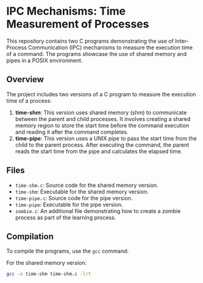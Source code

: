 # IPC Mechanisms: Time Measurement of Processes

This repository contains two C programs demonstrating the use of Inter-Process Communication (IPC) mechanisms to measure the execution time of a command. The programs showcase the use of shared memory and pipes in a POSIX environment.

## Overview

The project includes two versions of a C program to measure the execution time of a process:

1. **time-shm**: This version uses shared memory (shm) to communicate between the parent and child processes. It involves creating a shared memory region to store the start time before the command execution and reading it after the command completes.
2. **time-pipe**: This version uses a UNIX pipe to pass the start time from the child to the parent process. After executing the command, the parent reads the start time from the pipe and calculates the elapsed time.

## Files

- `time-shm.c`: Source code for the shared memory version.
- `time-shm`: Executable for the shared memory version.
- `time-pipe.c`: Source code for the pipe version.
- `time-pipe`: Executable for the pipe version.
- `zombie.c`: An additional file demonstrating how to create a zombie process as part of the learning process.

## Compilation

To compile the programs, use the `gcc` command:

For the shared memory version:

```bash
gcc -o time-shm time-shm.c -lrt
